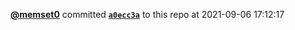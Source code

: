  <a href=https://github.com/memset0><strong>@memset0</strong></a>  committed <a href=https://github.com/memset0/memset0/commit/a0ecc3aec70d68abcc7363a59019bfe76e6eaba3><strong><code>a0ecc3a</code></strong></a> to this repo  at 2021-09-06 17:12:17 
